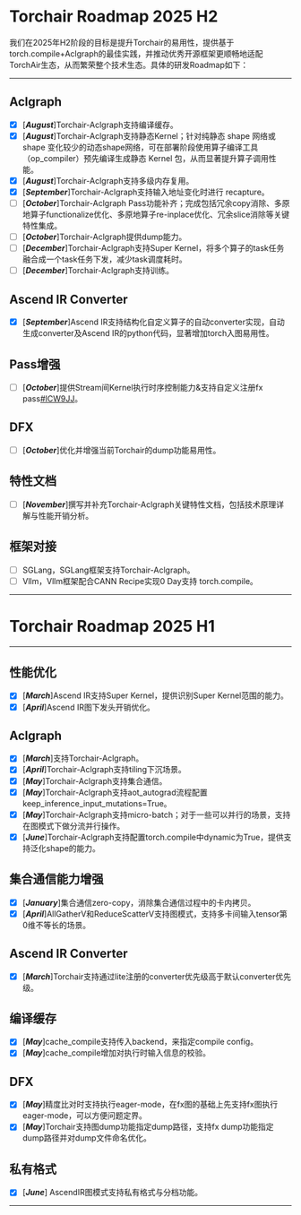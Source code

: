 # Torchair Roadmap 2025 H2

我们在2025年H2阶段的目标是提升Torchair的易用性，提供基于torch.compile+Aclgraph的最佳实践，并推动优秀开源框架更顺畅地适配TorchAir生态，从而繁荣整个技术生态。具体的研发Roadmap如下：

---

## Aclgraph

- [x] [***August***]Torchair-Aclgraph支持编译缓存。
- [x] [***August***]Torchair-Aclgraph支持静态Kernel；针对纯静态 shape 网络或 shape 变化较少的动态shape网络，可在部署阶段使用算子编译工具（op_compiler）预先编译生成静态 Kernel 包，从而显著提升算子调用性能。
- [x] [***August***]Torchair-Aclgraph支持多级内存复用。
- [x] [***September***]Torchair-Aclgraph支持输入地址变化时进行 recapture。
- [ ] [***October***]Torchair-Aclgraph Pass功能补齐；完成包括冗余copy消除、多原地算子functionalize优化、多原地算子re-inplace优化、冗余slice消除等关键特性集成。
- [ ] [***October***]Torchair-Aclgraph提供dump能力。
- [ ] [***December***]Torchair-Aclgraph支持Super Kernel，将多个算子的task任务融合成一个task任务下发，减少task调度耗时。
- [ ] [***December***]Torchair-Aclgraph支持训练。

## Ascend IR Converter

- [x] [***September***]Ascend IR支持结构化自定义算子的自动converter实现，自动生成converter及Ascend IR的python代码，显著增加torch入图易用性。

## Pass增强

- [ ] [***October***]提供Stream间Kernel执行时序控制能力&支持自定义注册fx pass[#ICW9JJ](https://gitee.com/ascend/Torchair/issues/ICW9JJ?from=project-issue)。

## DFX

- [ ] [***October***]优化并增强当前Torchair的dump功能易用性。

## 特性文档

- [ ] [***November***]撰写并补充Torchair-Aclgraph关键特性文档，包括技术原理详解与性能开销分析。

## 框架对接

- [ ] SGLang，SGLang框架支持Torchair-Aclgraph。
- [ ] Vllm，Vllm框架配合CANN Recipe实现0 Day支持 torch.compile。

---

# Torchair Roadmap 2025 H1

---

## 性能优化

- [x] [***March***]Ascend IR支持Super Kernel，提供识别Super Kernel范围的能力。
- [x] [***April***]Ascend IR图下发头开销优化。

## Aclgraph

- [x] [***March***]支持Torchair-Aclgraph。
- [x] [***April***]Torchair-Aclgraph支持tiling下沉场景。
- [x] [***May***]Torchair-Aclgraph支持集合通信。
- [x] [***May***]Torchair-Aclgraph支持aot_autograd流程配置keep_inference_input_mutations=True。
- [x] [***May***]Torchair-Aclgraph支持micro-batch；对于一些可以并行的场景，支持在图模式下做分流并行操作。
- [x] [***June***]Torchair-Aclgraph支持配置torch.compile中dynamic为True，提供支持泛化shape的能力。

## 集合通信能力增强

- [x] [***January***]集合通信zero-copy，消除集合通信过程中的卡内拷贝。
- [x] [***April***]AllGatherV和ReduceScatterV支持图模式，支持多卡间输入tensor第0维不等长的场景。

## Ascend IR Converter

- [x] [***March***]Torchair支持通过lite注册的converter优先级高于默认converter优先级。

## 编译缓存

- [x] [***May***]cache_compile支持传入backend，来指定compile config。
- [x] [***May***]cache_compile增加对执行时输入信息的校验。

## DFX

- [x] [***May***]精度比对时支持执行eager-mode，在fx图的基础上先支持fx图执行eager-mode，可以方便问题定界。
- [x] [***May***]Torchair支持图dump功能指定dump路径，支持fx dump功能指定dump路径并对dump文件命名优化。

## 私有格式

- [x] [***June***] AscendIR图模式支持私有格式与分档功能。

---